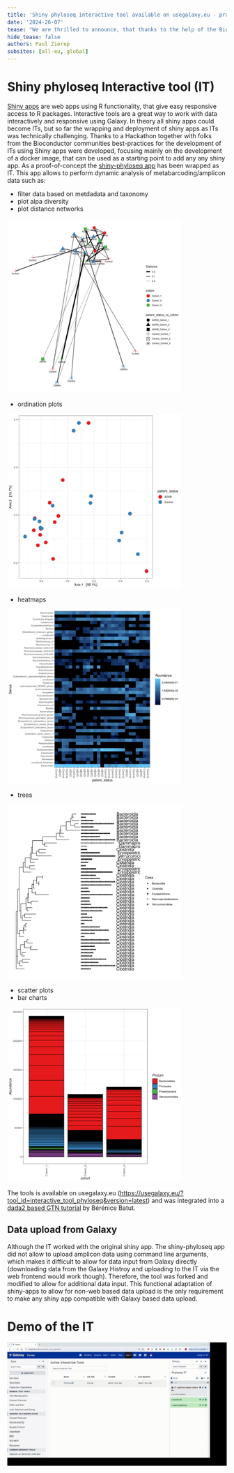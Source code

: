 ```yaml
---
title: 'Shiny phyloseq interactive tool available on usegalaxy.eu - practical outcome of the Bioconductor Hackathon'
date: '2024-26-07'
tease: "We are thrilled to announce, that thanks to the help of the Bioconductor folks, we could deploy the Shiny phyloseq App as an interactive tool (IT) on usegalaxy.eu"
hide_tease: false
authors: Paul Zierep 
subsites: [all-eu, global]
---
```


# Shiny phyloseq Interactive tool (IT)

[Shiny apps](https://shiny.posit.co/) are web apps using R functionality, that give easy responsive access to R packages. 
Interactive tools are a great way to work with data interactively and responsive using Galaxy. In theory all shiny apps could become ITs, but so far the 
wrapping and deployment of shiny apps as ITs was technically challenging. Thanks to a Hackathon together with folks from the Bioconductor 
communities best-practices for the development of ITs using Shiny apps were developed, focusing mainly on the development of a docker image, that can be used
as a starting point to add any any shiny app.
As a proof-of-concept the [shiny-phyloseq app](https://github.com/joey711/shiny-phyloseq) has been wrapped as IT. This app allows to perform dynamic analysis of
metabarcoding/amplicon data such as:

* filter data based on metdadata and taxonomy
* plot alpa diversity
* plot distance networks 

<img src="./Network.png" style="max-width: 400px" alt="Network" />

* ordination plots

<img src="./Ordination.png" style="max-width: 400px" alt="Ordination" />

* heatmaps

<img src="./Heatmap.png" style="max-width: 400px" alt="Heatmap" />

* trees

<img src="./Tree.png" style="max-width: 400px" alt="Tree" />

* scatter plots
* bar charts

<img src="./Barplot.png" style="max-width: 400px" alt="Barplot" />

The tools is available on usegalaxy.eu (https://usegalaxy.eu/?tool_id=interactive_tool_phyloseq&version=latest) and was integrated into a [dada2 based GTN tutorial](https://training.galaxyproject.org/training-material/topics/microbiome/tutorials/dada-16S/tutorial.html) by Bérénice Batut.

## Data upload from Galaxy

Although the IT worked with the original shiny app. The shiny-phyloseq app did not allow to upload amplicon data using command line arguments, which makes it difficult to allow for data input from Galaxy directly (downloading data from the Galaxy Histroy and uploading to the IT via the web frontend would work though). Therefore, the tool was forked and modified to allow for additional data input. This functional adaptation of shiny-apps to allow for non-web based data upload is the only requirement to make any shiny app compatible with Galaxy based data upload.  

# Demo of the IT

![Demo](alpha-div.gif)
